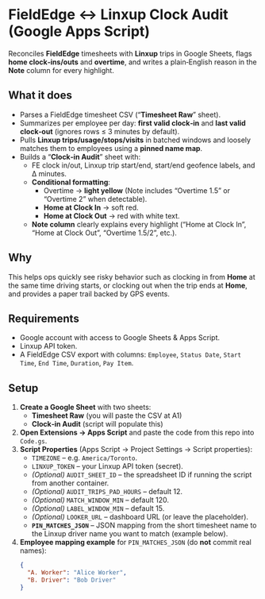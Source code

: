 # FieldEdge ↔ Linxup Clock Audit (Google Apps Script)

Reconciles **FieldEdge** timesheets with **Linxup** trips in Google Sheets, flags **home clock‑ins/outs** and **overtime**, and writes a plain‑English reason in the **Note** column for every highlight.

## What it does

- Parses a FieldEdge timesheet CSV (“**Timesheet Raw**” sheet).
- Summarizes per employee per day: **first valid clock‑in** and **last valid clock‑out** (ignores rows ≤ 3 minutes by default).
- Pulls **Linxup trips/usage/stops/visits** in batched windows and loosely matches them to employees using a **pinned name map**.
- Builds a “**Clock‑in Audit**” sheet with:
  - FE clock in/out, Linxup trip start/end, start/end geofence labels, and Δ minutes.
  - **Conditional formatting**:
    - Overtime → **light yellow** (Note includes “Overtime 1.5” or “Overtime 2” when detectable).
    - **Home at Clock In** → soft red.
    - **Home at Clock Out** → red with white text.
  - **Note column** clearly explains every highlight (“Home at Clock In”, “Home at Clock Out”, “Overtime 1.5/2”, etc.).

## Why

This helps ops quickly see risky behavior such as clocking in from **Home** at the same time driving starts, or clocking out when the trip ends at **Home**, and provides a paper trail backed by GPS events.

## Requirements

- Google account with access to Google Sheets & Apps Script.
- Linxup API token.
- A FieldEdge CSV export with columns: `Employee`, `Status Date`, `Start Time`, `End Time`, `Duration`, `Pay Item`.

## Setup

1. **Create a Google Sheet** with two sheets:
   - **Timesheet Raw** (you will paste the CSV at A1)
   - **Clock‑in Audit** (script will populate this)
2. **Open Extensions → Apps Script** and paste the code from this repo into `Code.gs`.
3. **Script Properties** (Apps Script → Project Settings → Script properties):
   - `TIMEZONE` – e.g. `America/Toronto`.
   - `LINXUP_TOKEN` – your Linxup API token (secret).
   - *(Optional)* `AUDIT_SHEET_ID` – the spreadsheet ID if running the script from another container.
   - *(Optional)* `AUDIT_TRIPS_PAD_HOURS` – default 12.
   - *(Optional)* `MATCH_WINDOW_MIN` – default 120.
   - *(Optional)* `LABEL_WINDOW_MIN` – default 15.
   - *(Optional)* `LOOKER_URL` – dashboard URL (or leave the placeholder).
   - **`PIN_MATCHES_JSON`** – JSON mapping from the short timesheet name to the Linxup driver name you want to match (example below).
4. **Employee mapping example** for `PIN_MATCHES_JSON` (do **not** commit real names):
   ```json
   {
     "A. Worker": "Alice Worker",
     "B. Driver": "Bob Driver"
   }

